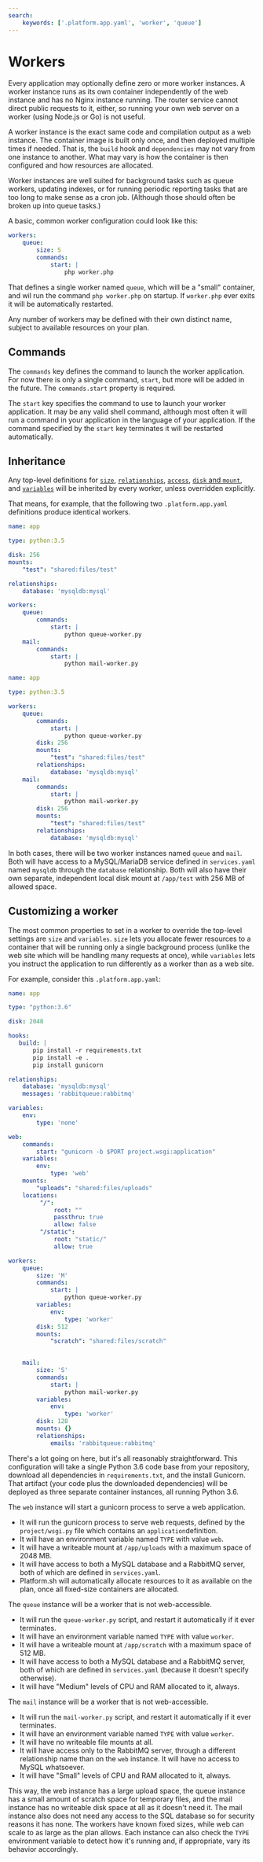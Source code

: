 ```yaml
---
search:
    keywords: ['.platform.app.yaml', 'worker', 'queue']
---
```


# Workers

Every application may optionally define zero or more worker instances.  A worker instance runs as its own container independently of the web instance and has no Nginx instance running.  The router service cannot direct public requests to it, either, so running your own web server on a worker (using Node.js or Go) is not useful.

A worker instance is the exact same code and compilation output as a web instance.  The container image is built only once, and then deployed multiple times if needed.  That is, the `build` hook and `dependencies` may not vary from one instance to another.  What may vary is how the container is then configured and how resources are allocated.

Worker instances are well suited for background tasks such as queue workers, updating indexes, or for running periodic reporting tasks that are too long to make sense as a cron job.  (Although those should often be broken up into queue tasks.)

A basic, common worker configuration could look like this:

```yaml
workers:
    queue:
        size: S
        commands:
            start: |
                php worker.php
```

That defines a single worker named `queue`, which will be a "small" container, and wil run the command `php worker.php` on startup.  If `worker.php` ever exits it will be automatically restarted.

Any number of workers may be defined with their own distinct name, subject to available resources on your plan.

## Commands

The `commands` key defines the command to launch the worker application.  For now there is only a single command, `start`, but more will be added in the future.  The `commands.start` property is required.

The `start` key specifies the command to use to launch your worker application.  It may be any valid shell command, although most often it will run a command in your application in the language of your application.  If the command specified by the `start` key terminates it will be restarted automatically.

## Inheritance

Any top-level definitions for [`size`](/configuration/app/size.md), [`relationships`](/configuration/app/relationships.md), [`access`](/configuration/app/access.md), [`disk` and `mount`](/configuration/app/storage.md), and [`variables`](/configuration/app/variables.md) will be inherited by every worker, unless overridden explicitly.

That means, for example, that the following two `.platform.app.yaml` definitions produce identical workers.

```yaml
name: app

type: python:3.5

disk: 256
mounts:
    "test": "shared:files/test"

relationships:
    database: 'mysqldb:mysql'

workers:
    queue:
        commands:
            start: |
                python queue-worker.py
    mail:
        commands:
            start: |
                python mail-worker.py
```

```yaml
name: app

type: python:3.5

workers:
    queue:
        commands:
            start: |
                python queue-worker.py
        disk: 256
        mounts:
            "test": "shared:files/test"
        relationships:
            database: 'mysqldb:mysql'
    mail:
        commands:
            start: |
                python mail-worker.py
        disk: 256
        mounts:
            "test": "shared:files/test"
        relationships:
            database: 'mysqldb:mysql'
```

In both cases, there will be two worker instances named `queue` and `mail`.  Both will have access to a MySQL/MariaDB service defined in `services.yaml` named `mysqldb` through the `database` relationship.  Both will also have their own separate, independent local disk mount at `/app/test` with 256 MB of allowed space.

## Customizing a worker

The most common properties to set in a worker to override the top-level settings are `size` and `variables`.  `size` lets you allocate fewer resources to a container that will be running only a single background process (unlike the web site which will be handling many requests at once), while `variables` lets you instruct the application to run differently as a worker than as a web site.

For example, consider this `.platform.app.yaml`:

```yaml
name: app

type: "python:3.6"

disk: 2048

hooks:
   build: |
       pip install -r requirements.txt
       pip install -e .
       pip install gunicorn

relationships:
    database: 'mysqldb:mysql'
    messages: 'rabbitqueue:rabbitmq'

variables:
    env:
        type: 'none'

web:
    commands:
        start: "gunicorn -b $PORT project.wsgi:application"
    variables:
        env:
            type: 'web'
    mounts:
        "uploads": "shared:files/uploads"
    locations:
         "/":
             root: ""
             passthru: true
             allow: false
         "/static":
             root: "static/"
             allow: true

workers:
    queue:
        size: 'M'
        commands:
            start: |
                python queue-worker.py
        variables:
            env:
                type: 'worker'
        disk: 512
        mounts:
            "scratch": "shared:files/scratch"

        
    mail:
        size: 'S'
        commands:
            start: |
                python mail-worker.py
        variables:
            env:
                type: 'worker'
        disk: 128
        mounts: {}
        relationships:
            emails: 'rabbitqueue:rabbitmq'
```

There's a lot going on here, but it's all reasonably straightforward.  This configuration will take a single Python 3.6 code base from your repository, download all dependencies in `requirements.txt`, and the install Gunicorn.  That artifact (your code plus the downloaded dependencies) will be deployed as three separate container instances, all running Python 3.6.

The `web` instance will start a gunicorn process to serve a web application.  

* It will run the gunicorn process to serve web requests, defined by the `project/wsgi.py` file which contains an `application`definition. 
* It will have an environment variable named `TYPE` with value `web`.
* It will have a writeable mount at `/app/uploads` with a maximum space of 2048 MB.
* It will have access to both a MySQL database and a RabbitMQ server, both of which are defined in `services.yaml`.
* Platform.sh will automatically allocate resources to it as available on the plan, once all fixed-size containers are allocated.

The `queue` instance will be a worker that is not web-accessible.

* It will run the `queue-worker.py` script, and restart it automatically if it ever terminates.
* It will have an environment variable named `TYPE` with value `worker`.
* It will have a writeable mount at `/app/scratch` with a maximum space of 512 MB.
* It will have access to both a MySQL database and a RabbitMQ server, both of which are defined in `services.yaml` (because it doesn't specify otherwise).
* It will have "Medium" levels of CPU and RAM allocated to it, always.

The `mail` instance will be a worker that is not web-accessible.

* It will run the `mail-worker.py` script, and restart it automatically if it ever terminates.
* It will have an environment variable named `TYPE` with value `worker`.
* It will have no writeable file mounts at all.
* It will have access only to the RabbitMQ server, through a different relationship name than on the `web` instance.  It will have no access to MySQL whatsoever.
* It will have "Small" levels of CPU and RAM allocated to it, always.

This way, the web instance has a large upload space, the queue instance has a small amount of scratch space for temporary files, and the mail instance has no writeable disk space at all as it doesn't need it.  The mail instance also does not need any access to the SQL database so for security reasons it has none.  The workers have known fixed sizes, while web can scale to as large as the plan allows.  Each instance can also check the `TYPE` environment variable to detect how it's running and, if appropriate, vary its behavior accordingly.
